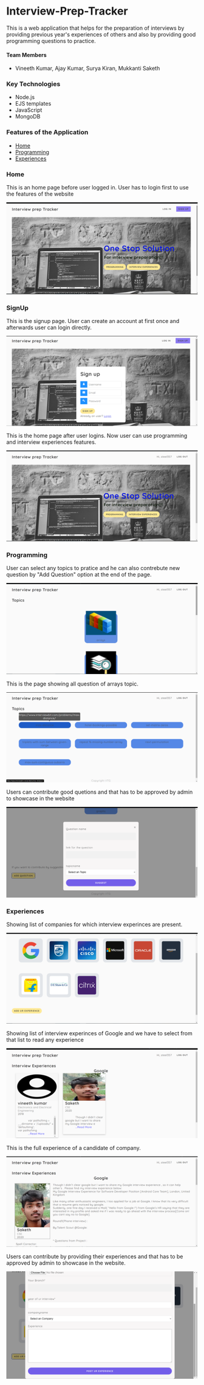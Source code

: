 # Interview-Prep-Tracker

This is a web application that helps for the preparation of interviews by providing previous year's experiences of others and also by providing good programming questions to practice.

#### Team Members 
* Vineeth Kumar, Ajay Kumar, Surya Kiran, Mukkanti Saketh

### Key Technologies
* Node.js
* EJS templates
* JavaScript 
* MongoDB
### Features of the Application
* [Home](https://github.com/vineeth357/Interview-Prep-Tracker#home)
* [Programming](https://github.com/vineeth357/Interview-Prep-Tracker#programming)
* [Experiences](https://github.com/vineeth357/Interview-Prep-Tracker#experiences)


### Home

This is an home page before user logged in. User has to login first to use the features of the website

![alt text](./images/home.png)

### SignUp

This is the signup page. User can create an account at first once and afterwards user can login directly.

![alt text](./images/signup.png)

This is the home page after user logins. Now user can use programming and interview experiences features.

![alt text](./images/homelogin.png)

### Programming

User can select any topics to pratice and he can also contrebute new question by "Add Question" option at the end of the page.

![alt text](./images/programming.png)

This is the page showing all question of arrays topic. 

![alt text](./images/questions.png)

Users can contribute good quetions and that has to be approved by admin to showcase in the website

![alt text](./images/addquestion.png)

### Experiences

Showing list of companies for which interview experinces are present.

![alt text](./images/companies.png)

Showing list of interview experinces of Google and we have to select from that list to read any experience

![alt text](./images/exps.png)

This is the full experience of a candidate of company.

![alt text](./images/fullexp.png)

Users can contribute by providing their experiences and that has to be approved by admin to showcase in the website.

![alt text](./images/addexp.png)
